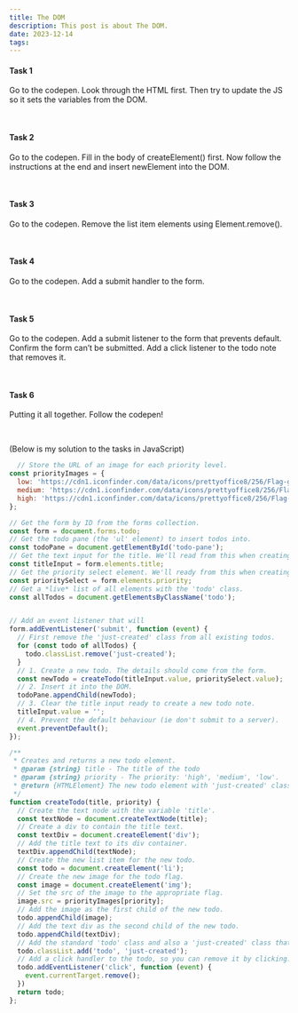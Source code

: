 ```yaml
---
title: The DOM
description: This post is about The DOM.
date: 2023-12-14
tags:
---
```

<div class="container">
    <h4 class="d-flex justify-content-center">Task 1</h4>
    <p class="d-flex justify-content-center">Go to the codepen. Look through the HTML first. Then try to update the JS so it sets the variables from the DOM.</p>
    <br>
    <h4 class="d-flex justify-content-center">Task 2</h4>
    <p class="d-flex justify-content-center">Go to the codepen. Fill in the body of createElement() first. Now follow the instructions at the end and insert newElement into the DOM.</p>
    <br>
    <h4 class="d-flex justify-content-center">Task 3</h4>
    <p class="d-flex justify-content-center">Go to the codepen. Remove the list item elements using Element.remove().</p>
    <br>
    <h4 class="d-flex justify-content-center">Task 4</h4>
    <p class="d-flex justify-content-center">Go to the codepen. Add a submit handler to the form.</p>
    <br>
    <h4 class="d-flex justify-content-center">Task 5</h4>
    <p class="d-flex justify-content-center">Go to the codepen. Add a submit listener to the form that prevents default. Confirm the form can’t be submitted. Add a click listener to the todo note that removes it.</p>
    <br>
    <h4 class="d-flex justify-content-center">Task 6</h4>
    <p class="d-flex justify-content-center">Putting it all together. Follow the codepen!</p>
    <br>
    <p class="h6 d-flex justify-content-center">(Below is my solution to the tasks in JavaScript)</p>
</div>

```js
  // Store the URL of an image for each priority level.
const priorityImages = {
  low: 'https://cdn1.iconfinder.com/data/icons/prettyoffice8/256/Flag-green.png',
  medium: 'https://cdn1.iconfinder.com/data/icons/prettyoffice8/256/Flag-yellow.png',
  high: 'https://cdn1.iconfinder.com/data/icons/prettyoffice8/256/Flag-red.png',
};

// Get the form by ID from the forms collection.
const form = document.forms.todo;
// Get the todo pane (the 'ul' element) to insert todos into.
const todoPane = document.getElementById('todo-pane');
// Get the text input for the title. We'll read from this when creating the todo.
const titleInput = form.elements.title;
// Get the priority select element. We'll ready from this when creating the todo.
const prioritySelect = form.elements.priority;
// Get a *live* list of all elements with the 'todo' class.
const allTodos = document.getElementsByClassName('todo');


// Add an event listener that will
form.addEventListener('submit', function (event) {
  // First remove the 'just-created' class from all existing todos.
  for (const todo of allTodos) {
    todo.classList.remove('just-created');
  }
  // 1. Create a new todo. The details should come from the form.
  const newTodo = createTodo(titleInput.value, prioritySelect.value);
  // 2. Insert it into the DOM.
  todoPane.appendChild(newTodo);
  // 3. Clear the title input ready to create a new todo note.
  titleInput.value = '';
  // 4. Prevent the default behaviour (ie don't submit to a server).
  event.preventDefault();
});

/**
 * Creates and returns a new todo element.  
 * @param {string} title - The title of the todo
 * @param {string} priority - The priority: 'high', 'medium', 'low'.
 * @return {HTMLElement} The new todo element with 'just-created' class.
 */
function createTodo(title, priority) {
  // Create the text node with the variable 'title'.
  const textNode = document.createTextNode(title);
  // Create a div to contain the title text.
  const textDiv = document.createElement('div');
  // Add the title text to its div container.
  textDiv.appendChild(textNode);
  // Create the new list item for the new todo.
  const todo = document.createElement('li');
  // Create the new image for the todo flag.
  const image = document.createElement('img');
  // Set the src of the image to the appropriate flag.
  image.src = priorityImages[priority];
  // Add the image as the first child of the new todo.
  todo.appendChild(image);
  // Add the text div as the second child of the new todo.
  todo.appendChild(textDiv);
  // Add the standard 'todo' class and also a 'just-created' class that will be removed later.
  todo.classList.add('todo', 'just-created');
  // Add a click handler to the todo, so you can remove it by clicking.
  todo.addEventListener('click', function (event) {
    event.currentTarget.remove();
  })
  return todo;
};
```